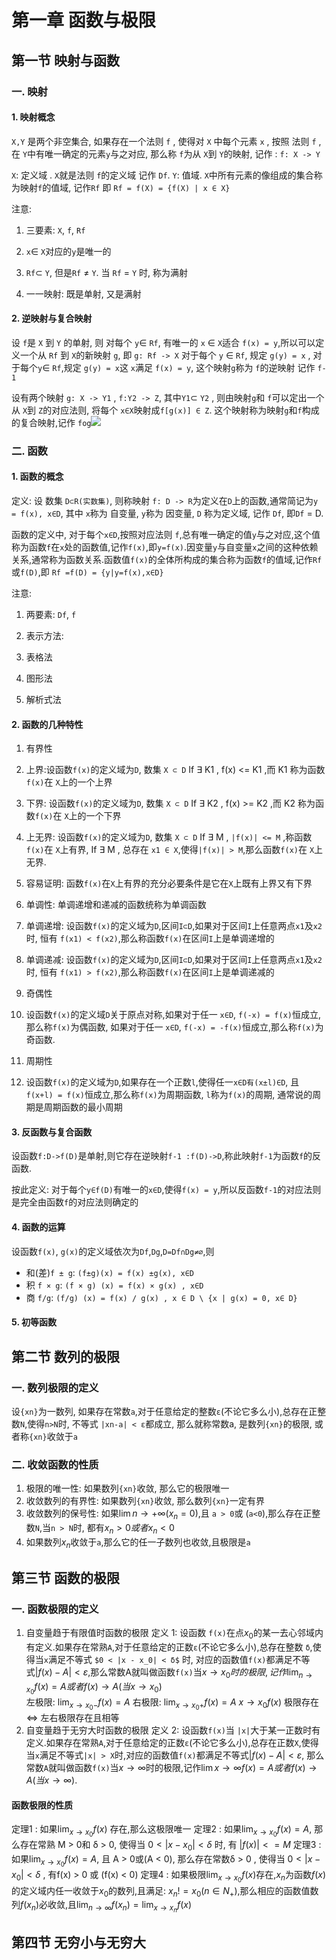 # 第一章 函数与极限

## 第一节 映射与函数

### 一. 映射

#### 1. 映射概念

`X,Y` 是两个非空集合, 如果存在一个法则 `f` , 使得对 `X` 中每个元素 `x` , 按照 法则 `f` , 在 `Y`中有唯一确定的元素`y`与之对应, 那么称 `f`为从 `X`到 `Y`的映射, 记作 : `f: X -> Y`

`X`: 定义域 . `X`就是法则 `f`的定义域 记作 `Df`. `Y`: 值域. `X`中所有元素的像组成的集合称为映射`f`的值域, 记作`Rf` 即 `Rf = f(X) = {f(X) | x ∈ X}`

注意:

1. 三要素: `X`, `f`, `Rf`

1. `x`∈ `X`对应的`y`是唯一的
2. `Rf`⊂ `Y`, 但是`Rf` ≠ `Y`. 当 `Rf` = `Y` 时, 称为满射

3. 一一映射: 既是单射, 又是满射

#### 2. 逆映射与复合映射

设 `f`是 `X` 到 `Y` 的单射, 则 对每个 `y`∈ `Rf`, 有唯一的 `x` ∈ `X`适合 `f(x) = y`,所以可以定义一个从 `Rf` 到 `X`的新映射 `g`, 即 `g: Rf -> X` 对于每个 `y` ∈ `Rf`, 规定 `g(y) = x` , 对于每个`y`∈ `Rf`,规定 `g(y) = x`这 `x`满足 `f(x) = y`, 这个映射`g`称为 `f`的逆映射 记作 `f-1`

设有两个映射 `g: X -> Y1` , `f:Y2 -> Z`, 其中`Y1`⊂ `Y2` , 则由映射`g`和 `f`可以定出一个从 `X`到 `Z`的对应法则, 将每个 `x∈X`映射成`f[g(x)] ∈ Z`. 这个映射称为映射`g`和`f`构成的复合映射,记作 `fog`![](https://cdn.nlark.com/yuque/0/2023/png/32542554/1688629299942-a9bac449-de4a-4a9c-becd-3e28dff245d9.png)

### 二. 函数

#### 1. 函数的概念

定义: 设 数集 `D⊂R(实数集)`, 则称映射 `f: D -> R`为定义在`D`上的函数,通常简记为`y = f(x), x∈D`, 其中 `x`称为 自变量, `y`称为 因变量, `D` 称为定义域, 记作 `Df`, 即`Df` = D.

函数的定义中, 对于每个`x∈D`,按照对应法则 `f`,总有唯一确定的值`y`与之对应,这个值称为函数`f`在`x`处的函数值,记作`f(x)`,即`y=f(x)`.因变量`y`与自变量`x`之间的这种依赖关系,通常称为函数关系.函数值`f(x)`的全体所构成的集合称为函数`f`的值域,记作`Rf`或`f(D)`,即 `Rf =f(D) = {y|y=f(x),x∈D}`

注意:

1. 两要素: `Df`, `f`
2. 表示方法:

1. 表格法
2. 图形法
3. 解析式法

#### 2. 函数的几种特性

1. 有界性

1. 上界:设函数`f(x)`的定义域为`D`, 数集 `X ⊂ D` If ∃ K1 , f(x) <= K1 ,而 K1 称为函数`f(x)`在 `X`上的一个上界
2. 下界: 设函数`f(x)`的定义域为`D`, 数集 `X ⊂ D` If ∃ K2 , f(x) >= K2 ,而 K2 称为函数`f(x)`在 `X`上的一个下界
3. 上无界: 设函数`f(x)`的定义域为`D`, 数集 `X ⊂ D` If ∃ M , `|f(x)| <= M` ,称函数`f(x)`在 `X`上有界, If ∃ M , 总存在 `x1 ∈ X`,使得`|f(x)| > M`,那么函数`f(x)`在 `X`上无界.
4. 容易证明: 函数`f(x)`在`X`上有界的充分必要条件是它在`X`上既有上界又有下界

2. 单调性: 单调递增和递减的函数统称为单调函数

1. 单调递增: 设函数`f(x)`的定义域为`D`,区间`I⊂D`,如果对于区间`I`上任意两点`x1`及`x2`时, 恒有 `f(x1) < f(x2)`,那么称函数`f(x)`在区间`I`上是单调递增的
2. 单调递减: 设函数`f(x)`的定义域为`D`,区间`I⊂D`,如果对于区间`I`上任意两点`x1`及`x2`时, 恒有 `f(x1) > f(x2)`,那么称函数`f(x)`在区间`I`上是单调递减的

3. 奇偶性

1. 设函数`f(x)`的定义域`D`关于原点对称,如果对于任一 `x∈D`, `f(-x) = f(x)`恒成立,那么称`f(x)`为偶函数, 如果对于任一 `x∈D`, `f(-x) = -f(x)`恒成立,那么称`f(x)`为奇函数.

4. 周期性

1. 设函数`f(x)`的定义域为`D`,如果存在一个正数`l`,使得任一`x∈D有(x±l)∈D`, 且 `f(x+l) = f(x)`恒成立,那么称`f(x)`为周期函数, `l`称为`f(x)`的周期, 通常说的周期是周期函数的最小周期

#### 3. 反函数与复合函数

设函数`f:D->f(D)`是单射,则它存在逆映射`f-1 :f(D)->D`,称此映射`f-1`为函数`f`的反函数.

按此定义: 对于每个`y∈f(D)`有唯一的`x∈D`,使得`f(x) = y`,所以反函数`f-1`的对应法则是完全由函数`f`的对应法则确定的

#### 4. 函数的运算

设函数`f(x)`, `g(x)`的定义域依次为`Df`,`Dg`,`D=Df∩Dg≠∅`,则

- 和(差)`f ± g`: `(f±g)(x) = f(x) ±g(x), x∈D`
- 积 `f × g`: `(f × g) (x) = f(x) × g(x) , x∈D`
- 商 `f/g`: `(f/g) (x) = f(x) / g(x) , x ∈ D \ {x | g(x) = 0, x∈ D}`

#### 5. 初等函数

## 第二节 数列的极限

### 一. 数列极限的定义

设`{xn}`为一数列, 如果存在常数`a`,对于任意给定的整数`ε`(不论它多么小),总存在正整数`N`,使得`n>N`时, 不等式 `|xn-a| < ε`都成立, 那么就称常数a, 是数列`{xn}`的极限, 或者称`{xn}`收敛于`a`

### 二. 收敛函数的性质

1. 极限的唯一性: 如果数列`{xn}`收敛, 那么它的极限唯一
2. 收敛数列的有界性: 如果数列`{xn}`收敛, 那么数列`{xn}`一定有界
3. 收敛数列的保号性: 如果$\lim{n \to +∞} (x_n = 0)$,且 `a > 0`或 (`a<0`),那么存在正整数`N`,当`n > N`时, 都有$x_n > 0 或者 x_n < 0$
4. 如果数列$x_n$收敛于`a`,那么它的任一子数列也收敛,且极限是`a`

## 第三节 函数的极限

### 一. 函数极限的定义
1. 自变量趋于有限值时函数的极限
定义 1: 设函数 `f(x)`在点$x_0$的某一去心邻域内有定义.如果存在常熟`A`,对于任意给定的正数`ε`(不论它多么小),总存在整数 `δ`,使得当`x`满足不等式 `$0 < |x - x_0| < δ$` 时, 对应的函数值`f(x)`都满足不等式$|f(x) - A| < ε$,那么常数A就叫做函数`f(x)`当$x \to x_0 时的极限,记作 \lim_{n\to x_0} f(x) = A 或者 f(x) \to A (当 x \to x_0)$  
左极限: $\lim_{x \to x_0-} f(x) = A$ 
右极限: $\lim_{x \to x_0+} f(x) = A$
${x\to x_0} f(x)$ 极限存在 $\Leftrightarrow$ 左右极限存在且相等
2. 自变量趋于无穷大时函数的极限
定义 2: 设函数`f(x)`当 `|x|`大于某一正数时有定义.如果存在常熟`A`,对于任意给定的正数`ε`(不论它多么小),总存在正数`X`,使得当`x`满足不等式`|x| > X`时,对应的函数值`f(x)`都满足不等式$|f(x) - A| < ε$, 那么常数`A`就叫做函数`f(x)`当$x \to ∞$时的极限,记作$\lim{x \to ∞} f(x) = A 或者 f(x) \to A(当 x \to ∞)$.
#### 函数极限的性质
定理1 : 如果$\lim_{x \to x_0} f(x)$ 存在,那么这极限唯一
定理2 : 如果$\lim_{x \to x_0} f(x) = A$, 那么存在常熟 M > 0和 δ > 0, 使得当 $0 < |x - x_0| < δ$ 时, 有 $|f(x)| <= M$ 
定理3 : 如果$\lim_{x \to x_0}f(x) = A$, 且 A > 0或(A < 0), 那么存在常数δ > 0 , 使得当 $0 < |x - x_0| < δ$ , 有f(x) > 0 或 (f(x) < 0)
定理4 : 如果极限$\lim_{x \to x_0}f(x)$存在,${x_n}$为函数$f(x)$的定义域内任一收敛于$x_0$的数列,且满足: $x_n != x_0 (n \in N_+)$,那么相应的函数值数列${f(x_n)}$必收敛,且$\lim_{n \to ∞}f(x_n) = \lim_{x \to x_n}f(x)$
## 第四节 无穷小与无穷大
